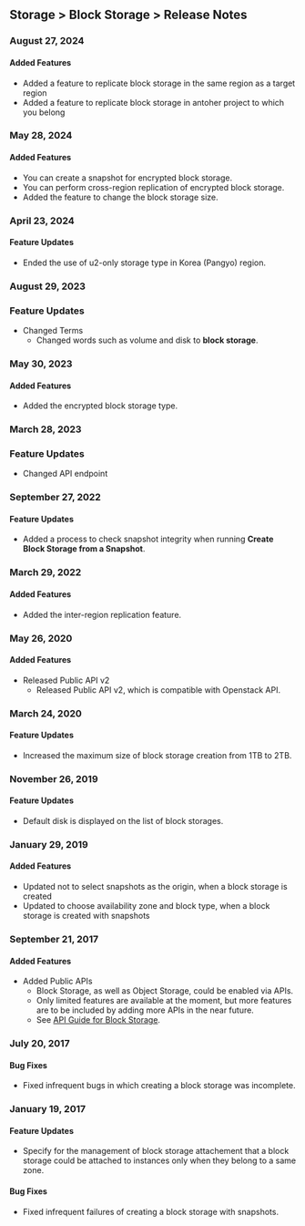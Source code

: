 ## Storage > Block Storage > Release Notes

### August 27, 2024

#### Added Features

* Added a feature to replicate block storage in the same region as a target region
* Added a feature to replicate block storage in antoher project to which you belong

### May 28, 2024

#### Added Features

* You can create a snapshot for encrypted block storage.
* You can perform cross-region replication of encrypted block storage.
* Added the feature to change the block storage size.

### April 23, 2024

#### Feature Updates

* Ended the use of u2-only storage type in Korea (Pangyo) region.
  
### August 29, 2023

### Feature Updates

* Changed Terms
    * Changed words such as volume and disk to **block storage**.

### May 30, 2023

#### Added Features

* Added the encrypted block storage type.

### March 28, 2023

### Feature Updates

* Changed API endpoint

### September 27, 2022

#### Feature Updates

* Added a process to check snapshot integrity when running **Create Block Storage from a Snapshot**.

### March 29, 2022

#### Added Features

* Added the inter-region replication feature.

### May 26, 2020

#### Added Features

* Released Public API v2
    * Released Public API v2, which is compatible with Openstack API. 

### March 24, 2020

#### Feature Updates

* Increased the maximum size of block storage creation from 1TB to 2TB.

### November 26, 2019

#### Feature Updates

* Default disk is displayed on the list of block storages.

### January 29, 2019

#### Added Features 

* Updated not to select snapshots as the origin, when a block storage is created
* Updated to choose availability zone and block type, when a block storage is created with snapshots

### September 21, 2017

#### Added Features

* Added Public APIs 
    * Block Storage, as well as Object Storage, could be enabled via APIs.  
    * Only limited features are available at the moment, but more features are to be included by adding more APIs in the near future.  
    * See [API Guide for Block Storage](/Storage/Block%20Storage/en/api-guide/).

### July 20, 2017

#### Bug Fixes 

* Fixed infrequent bugs in which creating a block storage was incomplete.  

### January 19, 2017

#### Feature Updates 

* Specify for the management of block storage attachement that a block storage could be attached to instances only when they belong to a same zone. 

#### Bug Fixes 

* Fixed infrequent failures of creating a block storage with snapshots. 
